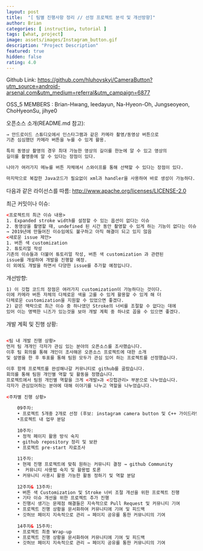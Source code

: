 ```yaml
---	
layout: post	
title:  "[ 팀별 진행사항 정리 // 선정 프로젝트 분석 및 개선방향]"	
author: Brian
categories: [ instruction, tutorial ]	
tags: [what, project]
image: assets/images/Instagram_button.gif
description: "Project Description"	
featured: true	
hidden: false	
rating: 4.0	
---	
```


Github Link: https://github.com/hluhovskyi/CameraButton?utm_source=android-arsenal.com&utm_medium=referral&utm_campaign=6877 

OSS_5 MEMBERS : Brian-Hwang, leedayun, Na-Hyeon-Oh, Jungseoyeon, ChoHyeonSu, jihye0



오픈소스 소개(README.md 참고):

```html	
→ 안드로이드 스튜디오에서 인스타그램과 같은 카메라 촬영/동영상 버튼으로 
기존 심심했던 카메라 버튼을 누를 수 있게 활용.

특히 동영상 촬영의 경우 최대 가능한 영상의 길이를 한눈에 알 수 있고 영상의 
길이를 촬영중에 알 수 있다는 장점이 있다.

나아가 여러가지 메뉴를 버튼 자체에서 스와이프를 통해 선택할 수 있다는 장점이 있다.

마지막으로 복잡한 Java코드가 필요없이 xml과 handler을 사용하여 바로 생성이 가능하다.
```

다음과 같은 라이선스를 따름:
http://www.apache.org/licenses/LICENSE-2.0


최근 커밋이나 이슈: 

```html	
<프로젝트의 최근 이슈 내용>
1. Expanded stroke width를 설정할 수 있는 옵션이 없다는 이슈
2. 동영상을 촬영할 때, undefined 된 시간 동안 촬영할 수 있게 하는 기능이 없다는 이슈
→ 2019년에 만들어진 이슈임에도 불구하고 아직 해결이 되고 있지 않음
<새로운 issue 제안>
1. 버튼 색 customization
2. 튜토리얼 작성
기존의 이슈들과 더불어 튜토리얼 작성, 버튼 색 customization 과 관련된 
issue를 개설하여 개발을 진행할 예정.
이 외에도 개발을 하면서 다양한 issue를 추가할 예정입니다.
```

개선방향:

```html	
1) 이 깃헙 코드의 장점은 여러가지 customization이 가능하다는 것이다. 
이에 카메라 버튼 자체의 다체로운 색을 고를 수 있게 활용할 수 있게 해 더 
다체로운 customization을 지원할 수 있었으면 좋겠다.
2) 같은 맥락으로 최근 이슈 중 하나였던 Stroke의 너비를 조절할 수 없다는 데에
있어 이는 명백한 니즈가 있는것을 보아 개발 계획 중 하나로 꼽을 수 있으면 좋겠다.
```

개발 계획 및 진행 상황:
```html	

<팀 내 개발 진행 상황>
먼저 팀 개개인 각자가 관심 있는 분야의 오픈소스를 조사했습니다.
이후 팀 회의를 통해 개인이 조사해온 오픈소스 프로젝트에 대한 소개
및 설명을 한 후 투표를 통해 팀원 모두가 관심 있어 하는 프로젝트를 선정했습니다.
	
이후 함께 프로젝트를 완성해나갈 커뮤니티로 github를 골랐습니다.
회의를 통해 팀원 개인별 역할 및 활동을 정했습니다.
프로젝트에서 팀원 개인별 역할을 크게 <개발>과 <깃헙관리> 부분으로 나누었습니다.
각자가 관심있어하는 분야에 대해 이야기를 나누고 역할을 나누었습니다.
	
<주차별 진행 상황>
	
	09주차:
    • 프로젝트 5개중 2개로 선정 (후보: instagram camera button 및 C++ 가이드라인 한글화 프로젝트)
    •프로젝트 내 업무 분담
	
	10주차:
    • 정적 페이지 활용 방식 숙지
    • github repository 정리 및 보완
    • 프로젝트 pre-start 자료조사
	
	11주차:
    • 현제 진행 프로젝트에 맞춰 원하는 커뮤니티 결정 → github Community
    •  커뮤니티 사용법 숙지 및 활용법 토론
    • 커뮤니티 사용시 활용 가능한 활동 정하기 및 역할 분담
	
	12주차& 13주차:
    • 버튼 색 Customization 및 Stroke 너비 조절 개선을 위한 프로젝트 진행
    • 기타 이슈 개선을 위한 프로젝트 추가 진행
    • 진행시 생기는 문제점 해결들은 지속적으로 Pull Request 및 커뮤니티 기여
    • 프로젝트 진행 상황을 문서화하여 커뮤니티에 기여 및 피드백
    • 깃허브 페이지 지속적으로 관리 → 페이지 공유를 통한 커뮤니티의 기여
      
	14주차& 15주차:
    • 프로젝트 최종 Wrap-up
    • 프로젝트 진행 상황을 문서화하여 커뮤니티에 기여 및 피드백
    • 깃허브 페이지 지속적으로 관리 → 페이지 공유를 통한 커뮤니티의 기여
```
